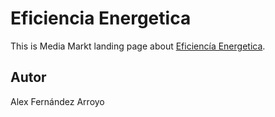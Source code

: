 # Eficiencia Energetica 

This is Media Markt landing page about [Eficiencía Energetica](https://specials.mediamarkt.es/eficiencia-energetica).

## Autor

Alex Fernández Arroyo

